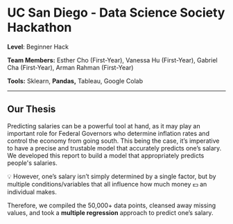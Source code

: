 # UC San Diego - Data Science Society Hackathon
**Level**: Beginner Hack

**Team Members:** Esther Cho (First-Year), Vanessa Hu (First-Year), Gabriel Cha (First-Year), Arman Rahman (First-Year)

**Tools:** Sklearn, ****Pandas**,** Tableau, Google Colab

---

## Our Thesis

Predicting salaries can be a powerful tool at hand, as it may play an important role for Federal Governors who determine inflation rates and control the economy from going south. This being the case, it’s imperative to have a precise and trustable model that accurately predicts one’s salary. We developed this report to build a model that appropriately predicts people's salaries. 


💡 However, one’s salary isn’t simply determined by a single factor, but by multiple conditions/variables that all influence how much money 💵 an individual makes.


Therefore, we compiled the 50,000+ data points, cleansed away missing values, and took a **multiple regression** approach to predict one’s salary.
